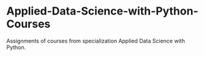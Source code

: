 # Applied-Data-Science-with-Python-Courses
Assignments of courses from specialization Applied Data Science with Python.
